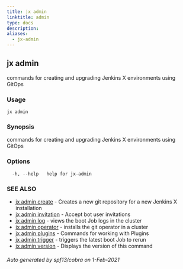 ```yaml
---
title: jx admin
linktitle: admin
type: docs
description: 
aliases:
  - jx-admin
---
```


## jx admin

commands for creating and upgrading Jenkins X environments using GitOps

### Usage

```
jx admin
```

### Synopsis

commands for creating and upgrading Jenkins X environments using GitOps

### Options

```
  -h, --help   help for jx-admin
```

### SEE ALSO

* [jx admin create](jx-admin_create)	 - Creates a new git repository for a new Jenkins X installation
* [jx admin invitation](jx-admin_invitation)	 - Accept bot user invitations
* [jx admin log](jx-admin_log)	 - views the boot Job logs in the cluster
* [jx admin operator](jx-admin_operator)	 - installs the git operator in a cluster
* [jx admin plugins](jx-admin_plugins)	 - Commands for working with Plugins
* [jx admin trigger](jx-admin_trigger)	 - triggers the latest boot Job to rerun
* [jx admin version](jx-admin_version)	 - Displays the version of this command

###### Auto generated by spf13/cobra on 1-Feb-2021
